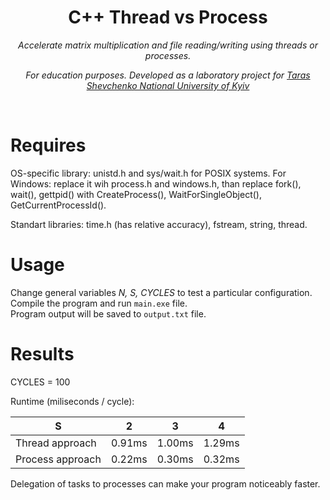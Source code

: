 <h1 align="center">C++ Thread vs Process</h1>
<p align="center"><i>Accelerate matrix multiplication and file reading/writing using threads or processes.</i></p>
<p align="center"><i>For education purposes. Developed as a laboratory project for <a href="http://www.univ.kiev.ua/en">Taras Shevchenko National University of Kyiv</a></i></p>
<br>

# Requires

OS-specific library: unistd.h and sys/wait.h for POSIX systems. For Windows: replace it wih process.h and windows.h, than replace fork(), wait(), gettpid() with CreateProcess(), WaitForSingleObject(), GetCurrentProcessId().

Standart libraries: time.h (has relative accuracy), fstream, string, thread.


# Usage

Change general variables <i>N, S, CYCLES</i> to test a particular configuration. Compile the program and run `main.exe` file. <br>
Program output will be saved to `output.txt` file. <br>

# Results

CYCLES = 100

Runtime (miliseconds / cycle):

S             | 2 | 3 | 4
------------- | ----- | ----|----
Thread approach       | 0.91ms | 1.00ms | 1.29ms
Process approach      | 0.22ms | 0.30ms | 0.32ms

Delegation of tasks to processes can make your program noticeably faster.
